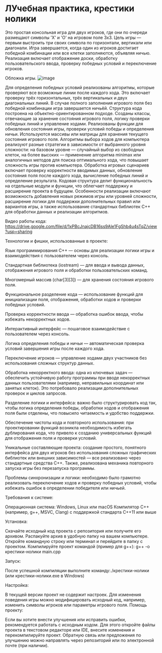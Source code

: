 # ЛУчебная практика, крестики нолики
Это простая консольная игра для двух игроков, где они по очереди размещают символы 'X' и 'O' на игровом поле 3x3. Цель игры — первым выстроить три своих символа по горизонтали, вертикали или диагонали. Игра завершается, когда один из игроков достигает победной комбинации или все клетки заполняются, объявляя ничью. Реализация включает отображение доски, обработку пользовательского ввода, проверку победных условий и переключение игроков.

Обложка игры.
![image](https://github.com/user-attachments/assets/26a5eb41-75de-4c9e-802b-40f7b1d45925)

Для определения победных условий реализованы алгоритмы, которые проверяют все возможные линии после каждого хода. Это включает проверку трёх горизонтальных, трёх вертикальных и двух диагональных линий. В случае полного заполнения игрового поля без победной комбинации игра завершается ничьёй. Структура кода построена на объектно-ориентированном подходе. Созданы классы, отвечающие за хранение состояния игрового поля, логику проверки победных линий и управление ходами.
Реализованы функции для обновления состояния игры, проверки условий победы и определения ничьи. Используются массивы или матрицы для хранения текущего состояния игрового поля. Алгоритмы выбора ходов для компьютера реализуют разные стратегии в зависимости от выбранного уровня сложности: на базовом уровне — случайный выбор из свободных клеток, на более высоких — применение алгоритма minimax или аналогичных методов для поиска оптимального хода, что повышает сложность игры против компьютера.
Обработка игровых сценариев включает проверку корректности вводимых данных, обновление состояния поля после каждого хода, вычисление победных линий и определение результата. Кодовая структура делит функциональность на отдельные модули и функции, что облегчает поддержку и расширение проекта в будущем. Особенности реализации включают возможность добавления новых режимов игры или уровней сложности, расширение логики для поддержки дополнительных правил или вариантов игры, а также использование стандартных библиотек C++ для обработки данных и реализации алгоритмов.

Видео работы кода:
https://drive.google.com/file/d/1xPBcJnajcDB16ss9Ale1FgShb4u4sTqZ/view?usp=sharing

Технологии и фишки, использованные в проекте:

Язык программирования C++ — основы для реализации логики игры и взаимодействия с пользователем через консоль.

Стандартная библиотека (iostream) — для ввода и вывода данных, отображения игрового поля и обработки пользовательских команд.

Многомерный массив (char[3][3]) — для хранения состояния игрового поля.

Функциональное разделение кода — использование функций для инициализации поля, отображения, обработки ходов и проверки победных условий.

Проверка корректности ввода — обработка ошибок ввода, чтобы избежать некорректных ходов.

Интерактивный интерфейс — пошаговое взаимодействие с пользователем через консоль.

Логика определения победы и ничьи — автоматическая проверка условий завершения игры после каждого хода.

Переключение игроков — управление ходами двух участников без использования сложных структур данных.

Обработка некорректного ввода: одна из ключевых задач — обеспечить устойчивую работу программы при вводе некорректных данных пользователями (например, неправильных координат или занятых клеток). Это потребовало реализации дополнительных проверок и циклов запросов.

Разделение логики и интерфейса: важно было структурировать код так, чтобы логика определения победы, обработки ходов и отображения поля были отделены, что повысило читаемость и удобство поддержки.

Обеспечение чистоты кода и повторного использования: при проектировании функций возникла необходимость избегать дублирования кода, что привело к созданию универсальных функций для отображения поля и проверки условий.


Уникальные составляющие проекта: создание простого, понятного интерфейса для двух игроков без использования сложных графических библиотек или внешних зависимостей — все реализовано через стандартные средства C++. Также, реализована механика повторного запуска игры без перезапуска программы.

Проблемы синхронизации и логики: необходимо было грамотно реализовать переключение ходов и проверку победных условий, чтобы избежать ошибок в определении победителя или ничьей.

Требования к системе:  

Операционная система: Windows, Linux или macOS
Компилятор C++ (например, g++, MSVC, Clang) с поддержкой стандарта C++11 или выше

Установка:  

Скачайте исходный код проекта с репозитория или получите его архивом.
Распакуйте архив в удобную папку на вашем компьютере.
Откройте командную строку или терминал и перейдите в папку с проектом.
Компилируйте проект командой (пример для g++): g++ -o крестики-нолики main.cpp

Запуск:  

После успешной компиляции выполните команду:./крестики-нолики (или крестики-нолики.exe в Windows)

Настройка:  

В текущей версии проект не содержит настроек. Для изменения поведения игры можно модифицировать исходный код, например, изменить символы игроков или параметры игрового поля.
Помощь проекту:  

Если вы хотите внести улучшения или исправить ошибки, рекомендуется работать с исходным кодом.
Для этого откройте файлы проекта в текстовом редакторе или IDE, внесите изменения и перекомпилируйте проект.
Обратную связь или предложения по улучшению можно направлять через репозиторий или по электронной почте (при наличии).


